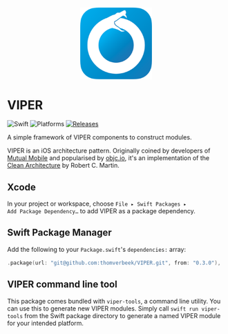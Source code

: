 <p align="center">
    <img src="ouroboros.png" width="33%" style="max-width:100%;">
</p>

# VIPER

![Swift](https://img.shields.io/badge/swift-5.1-f16d39)
![Platforms](https://img.shields.io/badge/platform-ios%20%7C%20macos%20%7C%20tvos%20-lightgrey)
[![Releases](https://img.shields.io/github/v/tag/thomverbeek/VIPER?label=release)](https://github.com/thomverbeek/VIPER/releases)

A simple framework of VIPER components to construct modules.

VIPER is an iOS architecture pattern. Originally coined by developers of [Mutual Mobile](https://mutualmobile.com/resources/architecting-ios-apps-viper) and popularised by [objc.io](https://www.objc.io/issues/13-architecture/viper/), it's an implementation of the [Clean Architecture](https://blog.cleancoder.com/uncle-bob/2012/08/13/the-clean-architecture.html) by Robert C. Martin. 

## Xcode

In your project or workspace, choose <code>File ▸ Swift Packages ▸ Add Package Dependency…</code> to add VIPER as a package dependency.  

## Swift Package Manager

Add the following to your `Package.swift`'s `dependencies:` array:

```swift
.package(url: "git@github.com:thomverbeek/VIPER.git", from: "0.3.0"),
```

## VIPER command line tool

This package comes bundled with `viper-tools`, a command line utility. You can use this to
generate new VIPER modules. Simply call `swift run viper-tools` from the Swift package
directory to generate a named VIPER module for your intended platform.
